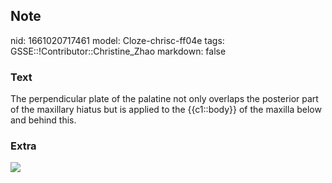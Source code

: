 ## Note
nid: 1661020717461
model: Cloze-chrisc-ff04e
tags: GSSE::!Contributor::Christine_Zhao
markdown: false

### Text
<div>
  <div>
    <div>
      <div>
        The perpendicular plate of the palatine not only overlaps
        the posterior part of the maxillary hiatus but is applied
        to the {{c1::body}} of the maxilla below and behind this.
      </div>
    </div>
  </div>
</div>

### Extra
<img src="paste-8a734a68b81825b8ed75499900dd07df48315077.jpg">
